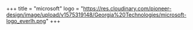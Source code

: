 +++
title = "microsoft"
logo = "https://res.cloudinary.com/pioneer-design/image/upload/v1575319148/Georgia%20Technologies/microsoft-logo_everlh.png"
+++